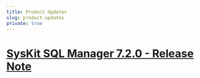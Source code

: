 ```yaml
---
title: Product Updates
slug: product-updates
private: true
---
```

# [SysKit SQL Manager 7.2.0 - Release Note](sql-manager-7-2-release-note.md)  
